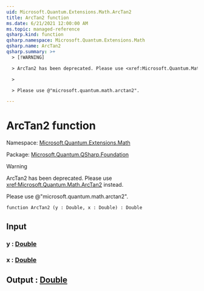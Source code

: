 ```yaml
---
uid: Microsoft.Quantum.Extensions.Math.ArcTan2
title: ArcTan2 function
ms.date: 6/21/2021 12:00:00 AM
ms.topic: managed-reference
qsharp.kind: function
qsharp.namespace: Microsoft.Quantum.Extensions.Math
qsharp.name: ArcTan2
qsharp.summary: >+
  > [!WARNING]

  > ArcTan2 has been deprecated. Please use <xref:Microsoft.Quantum.Math.ArcTan2> instead.

  >

  > Please use @"microsoft.quantum.math.arctan2".

---
```


# ArcTan2 function

Namespace: [Microsoft.Quantum.Extensions.Math](xref:Microsoft.Quantum.Extensions.Math)

Package: [Microsoft.Quantum.QSharp.Foundation](https://nuget.org/packages/Microsoft.Quantum.QSharp.Foundation)


> [!WARNING]
> ArcTan2 has been deprecated. Please use <xref:Microsoft.Quantum.Math.ArcTan2> instead.
>
> Please use @"microsoft.quantum.math.arctan2".



```qsharp
function ArcTan2 (y : Double, x : Double) : Double
```


## Input

### y : [Double](xref:microsoft.quantum.qsharp.valueliterals#double-literals)




### x : [Double](xref:microsoft.quantum.qsharp.valueliterals#double-literals)





## Output : [Double](xref:microsoft.quantum.qsharp.valueliterals#double-literals)

